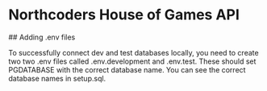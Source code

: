 # Northcoders House of Games API

## Adding .env files

To successfully connect dev and test databases locally, you need to create two two .env files called .env.development and .env.test. These should set PGDATABASE with the correct database name. You can see the correct database names in setup.sql.
